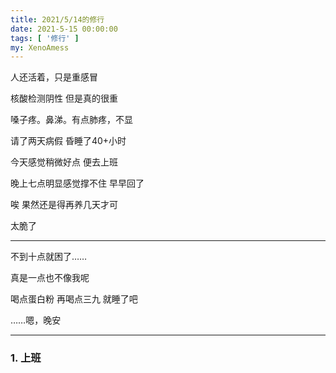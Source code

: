 ```yaml
---
title: 2021/5/14的修行
date: 2021-5-15 00:00:00
tags: [ '修行' ]
my: XenoAmess
---
```


人还活着，只是重感冒

核酸检测阴性 但是真的很重

嗓子疼。鼻涕。有点肺疼，不显

请了两天病假 昏睡了40+小时

今天感觉稍微好点 便去上班

晚上七点明显感觉撑不住 早早回了

唉 果然还是得再养几天才可

太脆了

---

不到十点就困了……

真是一点也不像我呢

喝点蛋白粉 再喝点三九 就睡了吧

……嗯，晚安

---
### 1. 上班
